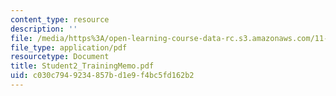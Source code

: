 ```yaml
---
content_type: resource
description: ''
file: /media/https%3A/open-learning-course-data-rc.s3.amazonaws.com/11-947-race-immigration-and-planning-spring-2005/c030c7949234857bd1e9f4bc5fd162b2_Student2_TrainingMemo.pdf
file_type: application/pdf
resourcetype: Document
title: Student2_TrainingMemo.pdf
uid: c030c794-9234-857b-d1e9-f4bc5fd162b2
---
```

